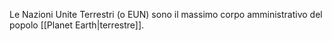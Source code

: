 Le Nazioni Unite Terrestri (o EUN) sono il massimo corpo amministrativo del popolo [[Planet Earth|terrestre]].